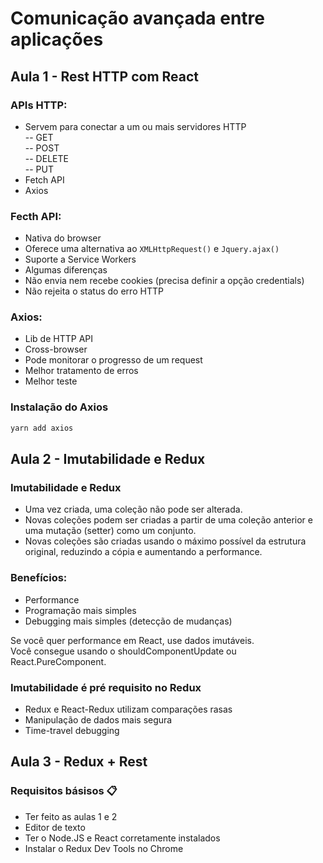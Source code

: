 # Comunicação avançada entre aplicações

## Aula 1 - Rest HTTP com React

### APIs HTTP:

- Servem para conectar a um ou mais servidores HTTP <br>
 -- GET <br>
 -- POST <br>
 -- DELETE <br>
 -- PUT <br>
- Fetch API
- Axios

### Fecth API:

- Nativa do browser
- Oferece uma alternativa ao `XMLHttpRequest()` e `Jquery.ajax()`
- Suporte a Service Workers
- Algumas diferenças
 - Não envia nem recebe cookies (precisa definir a opção credentials)
 - Não rejeita o status do erro HTTP

### Axios:

- Lib de HTTP API
- Cross-browser
- Pode monitorar o progresso de um request
- Melhor tratamento de erros
- Melhor teste

### Instalação do Axios
```js
yarn add axios
```
## Aula 2 - Imutabilidade e Redux

### Imutabilidade e Redux

- Uma vez criada, uma coleção não pode ser alterada.
- Novas coleções podem ser criadas a partir de uma coleção anterior e uma mutação (setter) como um conjunto.
- Novas coleções são criadas usando o máximo possível da estrutura original, reduzindo a cópia e aumentando a performance.

### Benefícios:

- Performance
- Programação mais simples
- Debugging mais simples (detecção de mudanças)

Se você quer performance em React, use dados imutáveis. <br>
Você consegue usando o shouldComponentUpdate ou React.PureComponent.

### Imutabilidade é pré requisito no Redux

- Redux e React-Redux utilizam comparações rasas
- Manipulação de dados mais segura
- Time-travel debugging

## Aula 3 - Redux + Rest

### Requisitos básisos 📋

- Ter feito as aulas 1 e 2
- Editor de texto
- Ter o Node.JS e React corretamente instalados
- Instalar o Redux Dev Tools no Chrome
